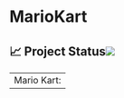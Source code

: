# MarioKart

<!-- markdownlint-disable -->
## :chart_with_upwards_trend: Project Status[![](./docs/img/pin.svg)](#project-status:) 

<table align="center" class="no-border" >
  <tr>
    <td>Mario Kart: <https://github.com/Luca-Bulles/MarioKart/actions/workflows/ios.yml/badge.svg" alt="C# Mario Kart health"/></td>
  </tr>
</table>
